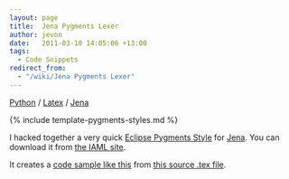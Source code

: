 ```yaml
---
layout: page
title:  Jena Pygments Lexer
author: jevon
date:   2011-03-10 14:05:06 +13:00
tags:
  - Code Snippets
redirect_from:
  - "/wiki/Jena Pygments Lexer"
---
```


[Python](Python.md) / [Latex](Latex.md) / [Jena](Jena.md)

{% include template-pygments-styles.md %}

I hacked together a very quick [Eclipse Pygments Style](Eclipse_Pygments_Style.md) for [Jena](Jena.md). You can download it from <a href="http://code.google.com/p/iaml/source/browse/trunk/org.openiaml.docs.tools/latex/pygments-jena/">the IAML site</a>.

It creates a <a href="http://iaml.googlecode.com/svn/trunk/org.openiaml.docs.tools/latex/pygments-jena/code-sample-jena.pdf">code sample like this</a> from <a href="http://code.google.com/p/iaml/source/browse/trunk/org.openiaml.docs.tools/latex/pygments-jena/code-sample.tex">this source .tex file</a>.
